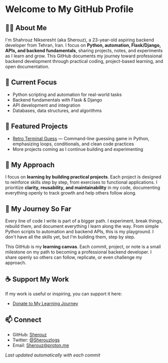 # Welcome to My GitHub Profile

## 👋🏾 About Me

I'm Shahrouz Nikseresht (aka Sherouz), a 23-year-old aspiring backend developer from Tehran, Iran.
I focus on **Python, automation, Flask/Django, APIs, and backend fundamentals**, sharing projects, notes, and experiments as I learn and grow.
This GitHub documents my journey toward professional backend development through practical coding, project-based learning, and open documentation.

## 🌱 Current Focus

- Python scripting and automation for real-world tasks
- Backend fundamentals with Flask & Django
- API development and integration
- Databases, data structures, and algorithms

## 📂 Featured Projects

- [Retro Terminal Guess](https://github.com/Sherouz/retro-terminal-guess) — Command-line guessing game in Python, emphasizing loops, conditionals, and clean code practices
- More projects coming as I continue building and experimenting

## 🚀 My Approach

I focus on **learning by building practical projects**. Each project is designed to reinforce skills step by step, from exercises to functional applications.
I prioritize **clarity, reusability, and maintainability** in my code, documenting everything openly to track growth and help others follow along.

## 📖 My Journey So Far

Every line of code I write is part of a bigger path.
I experiment, break things, rebuild them, and document everything I learn along the way.
From simple Python scripts to automation and backend APIs, this is my playground.
I don't have all the skills yet, but I'm building them, step by step.

This GitHub is my **learning canvas**. Each commit, project, or note is a small milestone on my path to becoming a professional backend developer.
I share openly so others can follow, replicate, or even challenge my approach.

## ☕ Support My Work

If my work is useful or inspiring, you can support it here:

- [Donate to My Learning Journey](./DONATE.md)

## 📫 Connect

- GitHub: [Sherouz](https://github.com/Sherouz)
- Twitter: [@Sherouzlogs](https://x.com/Sherouzlogs?s=09)
- Email: Sherouz@proton.me

*Last updated automatically with each commit*
